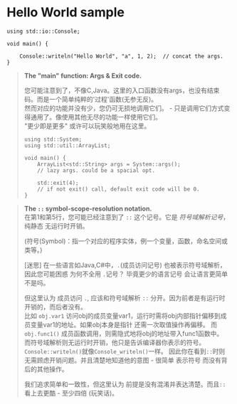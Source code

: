 

# Hello World sample

```
using std::io::Console;

void main() {

    Console::writeln("Hello World", "a", 1, 2);  // concat the args.
}
```

> __The "main" function: Args & Exit code.__
> 
> 您可能注意到了，不像C,Java。这里的入口函数没有args，也没有结束码。而是一个简单纯粹的'过程'函数(无参无反)。  
> 然而对应的功能并没有少，您仍可无损地调用它们。 - 只是调用它们方式变得通用了。像使用其他无尽的功能一样使用它们。  
> "更少即是更多" 或许可以玩笑般地用在这里。
> ```
> using std::System;
> using std::util::ArrayList;
> 
> void main() {
>     ArrayList<std::String> args = System::args();  
>     // lazy args. could be a spacial opt.
>     
>     std::exit(4);
>     // if not exit() call, default exit code will be 0.
> }
> ```

> __The `::` symbol-scope-resolution notation.__  
> 在第1和第5行，您可能已经注意到了 `::` 这个记号。它是 _符号域解析记号_，纯静态 无运行时开销。
>
> (符号(Symbol)：指一个对应的程序实体，例一个变量，函数，命名空间或类等。)
>
> [迷思] 在一些语言如Java,C#中，`.`(成员访问记号) 也被表示符号域解析，因此您可能困惑 为何不全用 `.`记号？
> 毕竟更少的语言记号 会让语言更简单不是吗。  
> 
> 但这里认为 成员访问 `.`, 应该和符号域解析 `::` 分开。因为前者是有运行时开销的，而后者没有。  
> 比如 `obj.var1` 访问obj的成员变量var1，运行时需将obj内部指针偏移到成员变量var1的地址。如果obj本身是指针 还需一次取值操作再偏移。
> 而 `obj.func1()` 成员函数调用，则需隐式地将obj的地址带入func1函数中。  
> 而符号域解析则无运行时开销，他只是告诉编译器你表示的符号。`Console::writeln()`就像`Console_writeln()`一样。
> 因此你在看到`::`时则无需顾虑开销问题。并且清楚地知道他的意图 - 很简单 表示符号 而没有背后的其他操作。
> 
> 我们追求简单和一致性，但这里认为 前提是没有混淆并表达清楚。而且`::`看上去更酷 - 至少四倍 (玩笑话)。